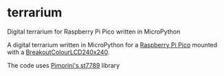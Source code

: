 # terrarium
Digital terrarium for Raspberry Pi Pico written in MicroPython

A digital terrarium written in MicroPython for a [Raspberry Pi Pico](https://shop.pimoroni.com/products/raspberry-pi-pico?variant=32402092294227) mounted with a [BreakoutColourLCD240x240](https://shop.pimoroni.com/products/1-3-spi-colour-lcd-240x240-breakout?variant=30250963632211&currency=GBP&utm_source=google&utm_medium=cpc&utm_campaign=google+shopping?utm_source=google&utm_medium=surfaces&utm_campaign=shopping&gclid=Cj0KCQjwwNWKBhDAARIsAJ8HkhfexBZbHZXHZKI0WixTnGqXf9Q40DyJy6te9mpHibEGymhLaVfnP_4aAhWKEALw_wcB).

The code uses [Pimorini's st7789](https://github.com/pimoroni/st7789-python) library 
